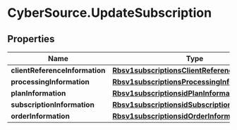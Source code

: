 # CyberSource.UpdateSubscription

## Properties
Name | Type | Description | Notes
------------ | ------------- | ------------- | -------------
**clientReferenceInformation** | [**Rbsv1subscriptionsClientReferenceInformation**](Rbsv1subscriptionsClientReferenceInformation.md) |  | [optional] 
**processingInformation** | [**Rbsv1subscriptionsProcessingInformation**](Rbsv1subscriptionsProcessingInformation.md) |  | [optional] 
**planInformation** | [**Rbsv1subscriptionsidPlanInformation**](Rbsv1subscriptionsidPlanInformation.md) |  | [optional] 
**subscriptionInformation** | [**Rbsv1subscriptionsidSubscriptionInformation**](Rbsv1subscriptionsidSubscriptionInformation.md) |  | [optional] 
**orderInformation** | [**Rbsv1subscriptionsidOrderInformation**](Rbsv1subscriptionsidOrderInformation.md) |  | [optional] 


